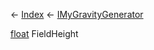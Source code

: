 ← [Index](Api-Index) ← [IMyGravityGenerator](SpaceEngineers.Game.ModAPI.Ingame.IMyGravityGenerator)

[float](System.Single) FieldHeight

